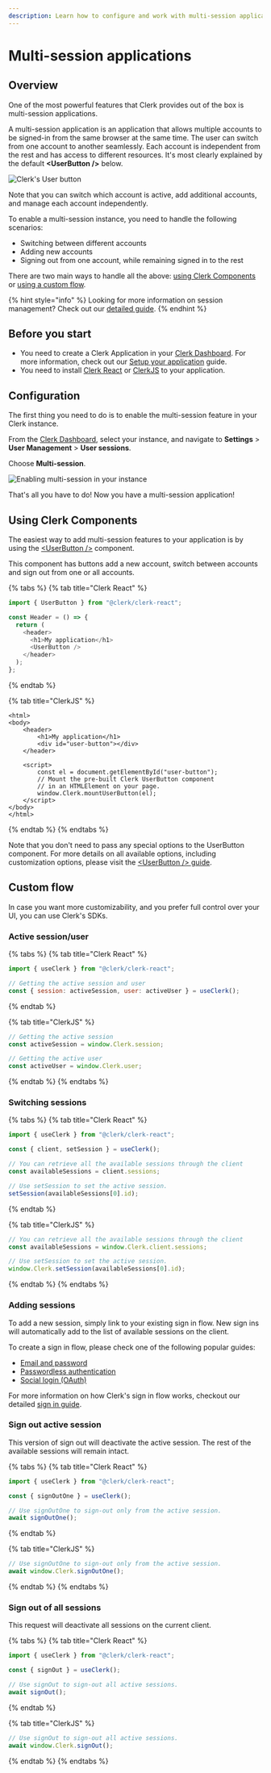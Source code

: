 ```yaml
---
description: Learn how to configure and work with multi-session applications
---
```


# Multi-session applications

## Overview

One of the most powerful features that Clerk provides out of the box is multi-session applications.

A multi-session application is an application that allows multiple accounts to be signed-in from the same browser at the same time. The user can switch from one account to another seamlessly. Each account is independent from the rest and has access to different resources.  It's most clearly explained by the default **&lt;UserButton /&gt;** below.

![Clerk&apos;s User button](../.gitbook/assets/screen-shot-2021-07-28-at-11.51.32-pm.png)

Note that you can switch which account is active, add additional accounts, and manage each account independently.  

To enable a multi-session instance, you need to handle the following scenarios:

* Switching between different accounts
* Adding new accounts
* Signing out from one account, while remaining signed in to the rest

There are two main ways to handle all the above: [using Clerk Components](popular-guides-multi-session-applications.md) or [using a custom flow](popular-guides-multi-session-applications.md#custom-flow).

{% hint style="info" %}
Looking for more information on session management? Check out our [detailed guide](../main-concepts/session-management.md).
{% endhint %}

## Before you start

* You need to create a Clerk Application in your [Clerk Dashboard](https://dashboard.clerk.dev). For more information, check out our [Setup your application](setup-your-application.md) guide.
* You need to install [Clerk React](../reference/clerk-react/) or [ClerkJS](../reference/clerkjs/) to your application.

## Configuration

The first thing you need to do is to enable the multi-session feature in your Clerk instance.

From the [Clerk Dashboard](https://dashboard.clerk.dev), select your instance, and navigate to **Settings** &gt; **User Management** &gt; **User sessions**. 

Choose **Multi-session**.

![Enabling multi-session in your instance](../.gitbook/assets/screely-1627310188274.png)

That's all you have to do! Now you have a multi-session application!

## Using Clerk Components

The easiest way to add multi-session features to your application is by using the [&lt;UserButton /&gt;](../components/user-button.md) component.

This component has buttons add a new account, switch between accounts and sign out from one or all accounts.

{% tabs %}
{% tab title="Clerk React" %}
```javascript
import { UserButton } from "@clerk/clerk-react";

const Header = () => {
  return (
    <header>
      <h1>My application</h1>
      <UserButton />
    </header>
  );
};
```
{% endtab %}

{% tab title="ClerkJS" %}
```markup
<html>
<body>
    <header>
        <h1>My application</h1>
        <div id="user-button"></div>
    </header>
    
    <script>
        const el = document.getElementById("user-button");
        // Mount the pre-built Clerk UserButton component
        // in an HTMLElement on your page. 
        window.Clerk.mountUserButton(el);
    </script>
</body>
</html>
```
{% endtab %}
{% endtabs %}

Note that you don't need to pass any special options to the UserButton component. For more details on all available options, including customization options, please visit the [&lt;UserButton /&gt; guide](../components/user-button.md).

## Custom flow

In case you want more customizability, and you prefer full control over your UI, you can use Clerk's SDKs.

### Active session/user

{% tabs %}
{% tab title="Clerk React" %}
```javascript
import { useClerk } from "@clerk/clerk-react";

// Getting the active session and user
const { session: activeSession, user: activeUser } = useClerk();
```
{% endtab %}

{% tab title="ClerkJS" %}
```javascript
// Getting the active session
const activeSession = window.Clerk.session;

// Getting the active user
const activeUser = window.Clerk.user;
```
{% endtab %}
{% endtabs %}

### Switching sessions

{% tabs %}
{% tab title="Clerk React" %}
```javascript
import { useClerk } from "@clerk/clerk-react";

const { client, setSession } = useClerk();

// You can retrieve all the available sessions through the client
const availableSessions = client.sessions;

// Use setSession to set the active session.
setSession(availableSessions[0].id);
```
{% endtab %}

{% tab title="ClerkJS" %}
```javascript
// You can retrieve all the available sessions through the client
const availableSessions = window.Clerk.client.sessions;

// Use setSession to set the active session.
window.Clerk.setSession(availableSessions[0].id);
```
{% endtab %}
{% endtabs %}

### Adding sessions

To add a new session, simply link to your existing sign in flow. New sign ins will automatically add to the list of available sessions on the client.

To create a sign in flow, please check one of the following popular guides: 

* [Email and password](email-and-password.md)
* [Passwordless authentication](passwordless-authentication.md)
* [Social login \(OAuth\)](social-login-oauth.md) 

For more information on how Clerk's sign in flow works, checkout our detailed [sign in guide](../main-concepts/sign-in-flow.md).

### Sign out active session

This version of sign out will deactivate the active session. The rest of the available sessions will remain intact.

{% tabs %}
{% tab title="Clerk React" %}
```javascript
import { useClerk } from "@clerk/clerk-react";

const { signOutOne } = useClerk();

// Use signOutOne to sign-out only from the active session.
await signOutOne();
```
{% endtab %}

{% tab title="ClerkJS" %}
```javascript
// Use signOutOne to sign-out only from the active session.
await window.Clerk.signOutOne();
```
{% endtab %}
{% endtabs %}

### Sign out of all sessions

This request will deactivate all sessions on the current client.

{% tabs %}
{% tab title="Clerk React" %}
```javascript
import { useClerk } from "@clerk/clerk-react";

const { signOut } = useClerk();

// Use signOut to sign-out all active sessions.
await signOut();
```
{% endtab %}

{% tab title="ClerkJS" %}
```javascript
// Use signOut to sign-out all active sessions.
await window.Clerk.signOut();
```
{% endtab %}
{% endtabs %}

